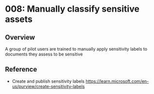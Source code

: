 # 008: Manually classify sensitive assets

## Overview

A group of pilot users are trained to manually apply sensitivity labels to documents they assess to be sensitive

## Reference

* Create and publish sensitivity labels https://learn.microsoft.com/en-us/purview/create-sensitivity-labels


